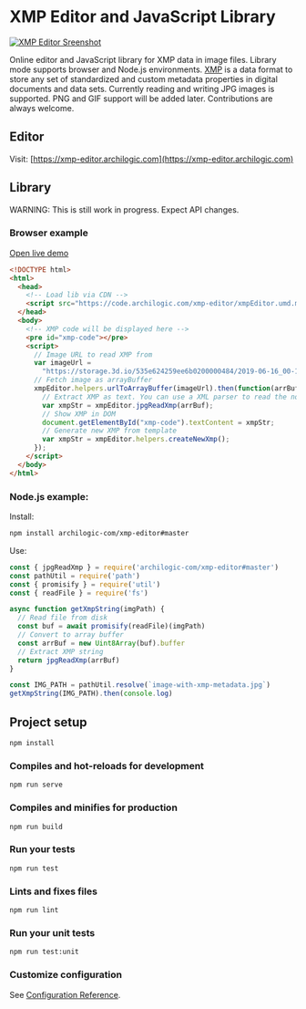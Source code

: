 # XMP Editor and JavaScript Library

[![XMP Editor Sreenshot](https://storage.3d.io/535e624259ee6b0200000484/2019-06-21_12-42-53_jSWfT0/XMP_Editor.png)](https://xmp-editor.archilogic.com)

Online editor and JavaScript library for XMP data in image files. Library mode supports browser and Node.js environments. [XMP](https://en.wikipedia.org/wiki/Extensible_Metadata_Platform) is a data format to store any set of standardized and custom metadata properties in digital documents and data sets. Currently reading and writing JPG images is supported. PNG and GIF support will be added later. Contributions are always welcome.

## Editor

Visit: [https://xmp-editor.archilogic.com](https://xmp-editor.archilogic.com)

## Library

WARNING: This is still work in progress. Expect API changes.

### Browser example

[Open live demo](https://codesandbox.io/s/xmp-editor-lib-browser-example-2gh88?fontsize=14&hidenavigation=1)

```html
<!DOCTYPE html>
<html>
  <head>
    <!-- Load lib via CDN -->
    <script src="https://code.archilogic.com/xmp-editor/xmpEditor.umd.min.js"></script>
  </head>
  <body>
    <!-- XMP code will be displayed here -->
    <pre id="xmp-code"></pre>
    <script>
      // Image URL to read XMP from
      var imageUrl =
        "https://storage.3d.io/535e624259ee6b0200000484/2019-06-16_00-16-32_1BCodw/004.jpg";
      // Fetch image as arrayBuffer
      xmpEditor.helpers.urlToArrayBuffer(imageUrl).then(function(arrBuf) {
        // Extract XMP as text. You can use a XML parser to read the nodes.
        var xmpStr = xmpEditor.jpgReadXmp(arrBuf);
        // Show XMP in DOM
        document.getElementById("xmp-code").textContent = xmpStr;
        // Generate new XMP from template
        var xmpStr = xmpEditor.helpers.createNewXmp();
      });
    </script>
  </body>
</html>
```

### Node.js example:

Install:

```sh
npm install archilogic-com/xmp-editor#master
```

Use:

```js
const { jpgReadXmp } = require('archilogic-com/xmp-editor#master')
const pathUtil = require('path')
const { promisify } = require('util')
const { readFile } = require('fs')

async function getXmpString(imgPath) {
  // Read file from disk
  const buf = await promisify(readFile)(imgPath)
  // Convert to array buffer
  const arrBuf = new Uint8Array(buf).buffer
  // Extract XMP string
  return jpgReadXmp(arrBuf)
}

const IMG_PATH = pathUtil.resolve(`image-with-xmp-metadata.jpg`)
getXmpString(IMG_PATH).then(console.log)
```

## Project setup
```
npm install
```

### Compiles and hot-reloads for development
```
npm run serve
```

### Compiles and minifies for production
```
npm run build
```

### Run your tests
```
npm run test
```

### Lints and fixes files
```
npm run lint
```

### Run your unit tests
```
npm run test:unit
```

### Customize configuration
See [Configuration Reference](https://cli.vuejs.org/config/).

